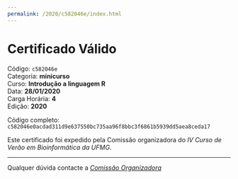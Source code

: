 ```yaml
---
permalink: /2020/c582046e/index.html
---
```


# Certificado Válido

Código: `c582046e`<br>
Categoria: **minicurso**<br>
Curso: **Introdução a linguagem R**<br>
Data: **28/01/2020**<br>
Carga Horária: **4**<br>
Edição: **2020**<br>


Código completo: `c582046e0acdad311d9e637550bc735aa96f8bbc3f6861b5939dd5aea8ceda17`


Este certificado foi expedido pela Comissão organizadora do *IV Curso de Verão em Bioinformática da UFMG*.

----

Qualquer dúvida contacte a [_Comissão Organizadora_](<mailto:cursobioinfoufmg@gmail.com$subject=[Certificados]>)

